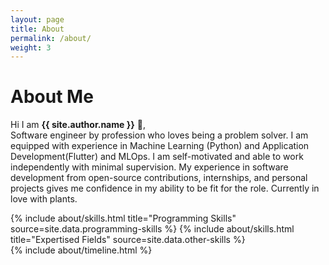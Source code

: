 ```yaml
---
layout: page
title: About
permalink: /about/
weight: 3
---
```


# **About Me**

Hi I am **{{ site.author.name }}** :wave:,<br>
Software engineer by profession who loves being a problem solver. I am equipped with experience in Machine Learning (Python) and Application Development(Flutter) and MLOps. I am self-motivated and able to work independently with minimal supervision. My experience in software development from open-source contributions, internships, and personal projects gives me confidence in my ability to be fit for the role. Currently in love with plants.



<div class="row">
{% include about/skills.html title="Programming Skills" source=site.data.programming-skills %}
{% include about/skills.html title="Expertised Fields" source=site.data.other-skills %}
</div>

<div class="row">
{% include about/timeline.html %}
</div>
